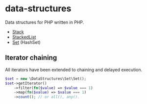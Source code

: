 # data-structures
Data structures for PHP written in PHP.


* [Stack](./src/Stack)
* [StackedList](./src/StackedList)
* [Set](./src/Set) (HashSet)


## Iterator chaining

All iterators have been extended to chaining and delayed execution.

```php
$set = new \DataStructures\Set\Set();
$set->getIterator()
    ->filter(fn($value) => $value === 1)
    ->map(fn($value) => $value === 1)
    ->count(); // or all(), any().
```
